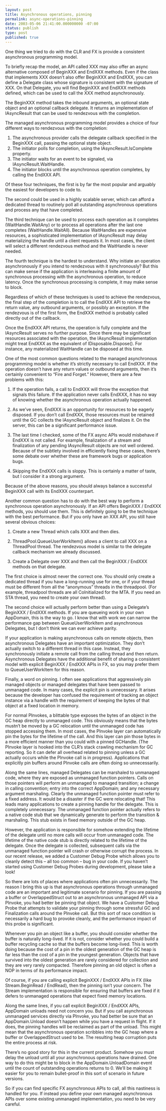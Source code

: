```yaml
---
layout: post
title: Asynchronous operations, pinning
permalink: async-operations-pinning
date: 2003-05-06 21:41:00.000000000 -07:00
status: publish
type: post
published: true
---
```


One thing we tried to do with the CLR and FX is provide a consistent asynchronous programming model.

To briefly recap the model, an API called XXX may also offer an async alternative composed of BeginXXX and EndXXX methods.  Even if the class that implements XXX doesn’t also offer BeginXXX and EndXXX, you can define a Delegate class whose signature is consistent with the signature of XXX.  On that Delegate, you will find BeginXXX and EndXXX methods defined, which can be used to call the XXX method asynchronously.

The BeginXXX method takes the inbound arguments, an optional state object and an optional callback delegate.  It returns an implementation of IAsyncResult that can be used to rendezvous with the completion.

The managed asynchronous programming model provides a choice of four different ways to rendezvous with the completion:

1. The asynchronous provider calls the delegate callback specified in the BeginXXX call, passing the optional state object. 
2. The initiator polls for completion, using the IAsyncResult.IsComplete property. 
3. The initiator waits for an event to be signaled, via IAsyncResult.WaitHandle. 
4. The initiator blocks until the asynchronous operation completes, by calling the EndXXX API.

Of these four techniques, the first is by far the most popular and arguably the easiest for developers to code to.

The second could be used in a highly scalable server, which can afford a dedicated thread to routinely poll all outstanding asynchronous operations and process any that have completed.

The third technique can be used to process each operation as it completes (WaitHandle.WaitAny) or to process all operations after the last one completes (WaitHandle.WaitAll).  Because WaitHandles are expensive resources, a sophisticated implementation of IAsyncResult may delay materializing the handle until a client requests it.  In most cases, the client will select a different rendezvous method and the WaitHandle is never needed.

The fourth technique is the hardest to understand.  Why initiate an operation asynchronously if you intend to rendezvous with it synchronously?  But this can make sense if the application is interleaving a finite amount of synchronous processing with the asynchronous operation, to reduce latency.  Once the synchronous processing is complete, it may make sense to block.

Regardless of which of these techniques is used to achieve the rendezvous, the final step of the completion is to call the EndXXX API to retrieve the return value, any outbound arguments, or possibly an exception.  If the rendezvous is of the first form, the EndXXX method is probably called directly out of the callback.

Once the EndXXX API returns, the operation is fully complete and the IAsyncResult serves no further purpose.  Since there may be significant resources associated with the operation, the IAsyncResult implementation might treat EndXXX as the equivalent of IDisposable.Dispose().  For instance, any materialized WaitHandle can be disposed at this time.

One of the most common questions related to the managed asynchronous programming model is whether it’s strictly necessary to call EndXXX.  If the operation doesn’t have any return values or outbound arguments, then it’s certainly convenient to “Fire and Forget.”  However, there are a few problems with this:

1. If the operation fails, a call to EndXXX will throw the exception that signals this failure.  If the application never calls EndXXX, it has no way of knowing whether the asynchronous operation actually happened.

2. As we’ve seen, EndXXX is an opportunity for resources to be eagerly disposed.  If you don’t call EndXXX, those resources must be retained until the GC collects the IAsyncResult object and finalizes it.  On the server, this can be a significant performance issue.

3. The last time I checked, some of the FX async APIs would misbehave if EndXXX is not called.  For example, finalization of a stream and finalization of any pending IAsyncResult objects are not well ordered.  Because of the subtlety involved in efficiently fixing these cases, there’s some debate over whether these are framework bugs or application bugs.

4. Skipping the EndXXX calls is sloppy.  This is certainly a matter of taste, but I consider it a strong argument.

Because of the above reasons, you should always balance a successful BeginXXX call with its EndXXX counterpart.

Another common question has to do with the best way to perform a synchronous operation asynchronously.  If an API offers BeginXXX / EndXXX methods, you should use them.  This is definitely going to be the technique with the best performance.  But if you only have an XXX API, you still have several obvious choices:

1. Create a new Thread which calls XXX and then dies.

2. ThreadPool.QueueUserWorkItem() allows a client to call XXX on a ThreadPool thread.  The rendezvous model is similar to the delegate callback mechanism we already discussed.

3. Create a Delegate over XXX and then call the BeginXXX / EndXXX methods on that delegate.

The first choice is almost never the correct one.  You should only create a dedicated thread if you have a long-running use for one, or if your thread must be different from all the “anonymous” threads in the threadpool.  (For example, threadpool threads are all CoInitialized for the MTA.  If you need an STA thread, you need to create your own thread).

The second choice will actually perform better than using a Delegate’s BeginXXX / EndXXX methods.  If you are queueing work in your own AppDomain, this is the way to go.  I know that with work we can narrow the performance gap between QueueUserWorkItem and asynchronous Delegates, but I don’t think we can ever achieve parity.

If your application is making asynchronous calls on remote objects, then asynchronous Delegates have an important optimization.  They don’t actually switch to a different thread in this case.  Instead, they synchronously initiate a remote call from the calling thread and then return.  Asynchronous Delegates have the additional benefit of sharing a consistent model with explicit BeginXXX / EndXXX APIs in FX, so you may prefer them to QueueUserWorkItem for this reason.

Finally, a word on pinning.  I often see applications that aggressively pin managed objects or managed delegates that have been passed to unmanaged code.  In many cases, the explicit pin is unnecessary.  It arises because the developer has confused the requirement of tracking an object instance via a handle with the requirement of keeping the bytes of that object at a fixed location in memory.

For normal PInvokes, a blittable type exposes the bytes of an object in the GC heap directly to unmanaged code.  This obviously means that the bytes mustn’t be moved by a GC relocation until the unmanaged code has stopped accessing them.  In most cases, the PInvoke layer can automatically pin the bytes for the lifetime of the call.  And this layer can pin those bytes in a more efficient manner than you could with a pinned GCHandle.  (The PInvoke layer is hooked into the CLR’s stack crawling mechanism for GC reporting.  So it can defer all overhead related to pinning unless a GC actually occurs while the PInvoke call is in progress).  Applications that explicitly pin buffers around PInvoke calls are often doing so unnecessarily.

Along the same lines, managed Delegates can be marshaled to unmanaged code, where they are exposed as unmanaged function pointers.  Calls on those pointers will perform an unmanaged to managed transition; a change in calling convention; entry into the correct AppDomain; and any necessary argument marshaling.  Clearly the unmanaged function pointer must refer to a fixed address.  It would be a disaster if the GC were relocating that!  This leads many applications to create a pinning handle for the delegate.  This is completely unnecessary.  The unmanaged function pointer actually refers to a native code stub that we dynamically generate to perform the transition & marshaling.  This stub exists in fixed memory outside of the GC heap.

However, the application is responsible for somehow extending the lifetime of the delegate until no more calls will occur from unmanaged code.  The lifetime of the native code stub is directly related to the lifetime of the delegate.  Once the delegate is collected, subsequent calls via the unmanaged function pointer will crash or otherwise corrupt the process.  In our recent release, we added a Customer Debug Probe which allows you to cleanly detect this – all too common – bug in your code.  If you haven’t started using Customer Debug Probes during development, please take a look!

So there are lots of places where applications often pin unnecessarily.  The reason I bring this up is that asynchronous operations through unmanaged code are an important and legitimate scenario for pinning.  If you are passing a buffer or OverlappedStruct out to an asynchronous unmanaged API via a PInvoke, you had better be pinning that object.  We have a Customer Debug Probe that attempts to validate your pinning through some stressful GC and Finalization calls around the PInvoke call.  But this sort of race condition is necessarily a hard bug to provoke cleanly, and the performance impact of this probe is significant.

Whenever you pin an object like a buffer, you should consider whether the buffer is naturally long-lived.  If it is not, consider whether you could build a buffer recycling cache so that the buffers become long-lived.  This is worth doing because the cost of a pin in the oldest generation of the GC heap is far less than the cost of a pin in the youngest generation.  Objects that have survived into the oldest generation are rarely considered for collection and they are very rarely compacted.  Therefore pinning an old object is often a NOP in terms of its performance impact.

Of course, if you are calling explicit BeginXXX / EndXXX APIs in FX (like Stream.BeginRead / EndRead), then the pinning isn’t your concern.  The Stream implementation is responsible for ensuring that buffers are fixed if it defers to unmanaged operations that expect fixed memory locations.

Along the same lines, if you call explicit BeginXXX / EndXXX APIs, AppDomain unloads need not concern you.  But if you call asynchronous unmanaged services directly via PInvoke, you had better be sure that an AppDomain.Unload doesn’t happen while you have a request in flight.  If it does, the pinning handles will be reclaimed as part of the unload.  This might mean that the asynchronous operation scribbles into the GC heap where a buffer or OverlappedStruct used to be.  The resulting heap corruption puts the entire process at risk.

There’s no good story for this in the current product.  Somehow you must delay the unload until all your asynchronous operations have drained.  One way to do this might be to block in the AppDomain.UnloadDomain event until the count of outstanding operations returns to 0.  We’ll be making it easier for you to remain bullet-proof in this sort of scenario in future versions.

So if you can find specific FX asynchronous APIs to call, all this nastiness is handled for you.  If instead you define your own managed asynchronous APIs over some existing unmanaged implementation, you need to be very careful.
